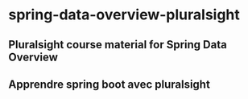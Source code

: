 # spring-data-overview-pluralsight
## Pluralsight course material for Spring Data Overview
## Apprendre spring boot avec pluralsight
